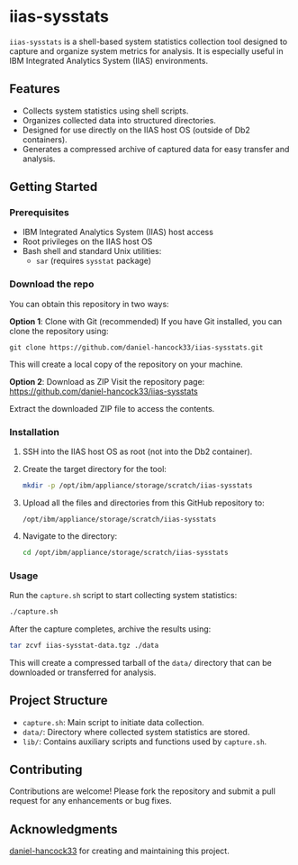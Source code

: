 # iias-sysstats

`iias-sysstats` is a shell-based system statistics collection tool designed to capture and organize system metrics for analysis. It is especially useful in IBM Integrated Analytics System (IIAS) environments.

## Features

- Collects system statistics using shell scripts.
- Organizes collected data into structured directories.
- Designed for use directly on the IIAS host OS (outside of Db2 containers).
- Generates a compressed archive of captured data for easy transfer and analysis.

## Getting Started

### Prerequisites

- IBM Integrated Analytics System (IIAS) host access
- Root privileges on the IIAS host OS
- Bash shell and standard Unix utilities:
  - `sar` (requires `sysstat` package)

### Download the repo

You can obtain this repository in two ways:

**Option 1**: Clone with Git (recommended)
If you have Git installed, you can clone the repository using:

`git clone https://github.com/daniel-hancock33/iias-sysstats.git`

This will create a local copy of the repository on your machine.

**Option 2**: Download as ZIP
Visit the repository page: https://github.com/daniel-hancock33/iias-sysstats

Extract the downloaded ZIP file to access the contents.

### Installation

1. SSH into the IIAS host OS as root (not into the Db2 container).

2. Create the target directory for the tool:

   ```bash
   mkdir -p /opt/ibm/appliance/storage/scratch/iias-sysstats
   ```

3. Upload all the files and directories from this GitHub repository to:

   ```
   /opt/ibm/appliance/storage/scratch/iias-sysstats
   ```

4. Navigate to the directory:

   ```bash
   cd /opt/ibm/appliance/storage/scratch/iias-sysstats
   ```

### Usage

Run the `capture.sh` script to start collecting system statistics:

```bash
./capture.sh
```

After the capture completes, archive the results using:

```bash
tar zcvf iias-sysstat-data.tgz ./data
```

This will create a compressed tarball of the `data/` directory that can be downloaded or transferred for analysis.

## Project Structure

- `capture.sh`: Main script to initiate data collection.
- `data/`: Directory where collected system statistics are stored.
- `lib/`: Contains auxiliary scripts and functions used by `capture.sh`.

## Contributing

Contributions are welcome! Please fork the repository and submit a pull request for any enhancements or bug fixes.

## Acknowledgments

[daniel-hancock33](https://github.com/daniel-hancock33) for creating and maintaining this project.
